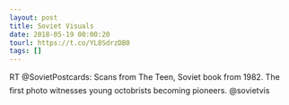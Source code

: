 ```yaml
---
layout: post
title: Soviet Visuals
date: 2018-05-19 00:00:20
tourl: https://t.co/YL8SdrzDB0
tags: []
---
```

RT @SovietPostcards: Scans from The Teen, Soviet book from 1982. The first photo witnesses young octobrists becoming pioneers.
@sovietvis